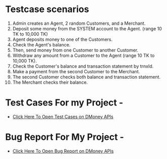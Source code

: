 # Testcase scenarios
1. Admin creates an Agent, 2 random Customers, and a Merchant.
2. Deposit some money from the SYSTEM account to the Agent. (range 10 TK to 10,000 TK)
3. Agent deposits money to one of the Customers.
4. Check the Agent's balance.
5. Then, send money from one Customer to another Customer.
6. Withdraw any amount from a Customer to the Agent (range 10 TK to 10,000 TK).
7. Check the Customer's balance and transaction statement by trnxId.
8. Make a payment from the second Customer to the Merchant.
9. The second Customer checks both balance and transaction statement.
10. The Merchant checks their balance.

# Test Cases For my Project -
 - [Click Here To Open Test Cases on DMoney APIs](https://docs.google.com/spreadsheets/d/1cGM0UKiFCwRpFosZIlTMw2fyO6W5wkxe9fyeQ3fpKGc/edit?usp=sharing)

# Bug Report For My Project -
 -  [Click Here To Open Bug Report on DMoney APIs](https://docs.google.com/spreadsheets/d/1BEXQOKZuqPUv1CBNdCexjiaCzT8x1fdp_vZvv9qI-18/edit?usp=sharing)
